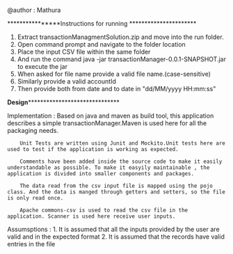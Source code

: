 @author : Mathura

****************Instructions for running **********************

1. Extract transactionManagmentSolution.zip and move into the run folder.
2. Open command prompt and navigate to the folder location
3. Place the input CSV file within the same folder
4. And run the command java -jar transactionManager-0.0.1-SNAPSHOT.jar to execute the jar
5. When asked for file name provide a valid file name.(case-sensitive)
6. Similarly provide a valid accountId 
7. Then provide both from date and to date in "dd/MM/yyyy HH:mm:ss"



**************Design********************************************

Implementation : Based on java and maven as build tool, this application describes a simple transactionManager.Maven is used here for all the packaging needs.
		
		Unit Tests are written using Junit and Mockito.Unit tests here are used to test if the application is working as expected.
		
		Comments have been added inside the source code to make it easily understandable as possible. To make it easyily maintainable , the application is divided into smaller components and packages.
		
		The data read from the csv input file is mapped using the pojo class. And the data is manged through getters and setters, so the file is only read once.

		Apache commons-csv is used to read the csv file in the application. Scanner is used here receive user inputs.


Assumsptions : 1. It is assumed that all the inputs provided by the user are valid and in the expected format
	       2. It is assumed that the records have valid entries in the file 
		
